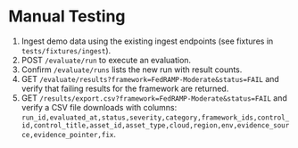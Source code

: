 # Manual Testing

1. Ingest demo data using the existing ingest endpoints (see fixtures in
   `tests/fixtures/ingest`).
2. POST `/evaluate/run` to execute an evaluation.
3. Confirm `/evaluate/runs` lists the new run with result counts.
4. GET `/evaluate/results?framework=FedRAMP-Moderate&status=FAIL` and verify
   that failing results for the framework are returned.
5. GET `/results/export.csv?framework=FedRAMP-Moderate&status=FAIL` and verify
   a CSV file downloads with columns:
   `run_id,evaluated_at,status,severity,category,framework_ids,control_id,control_title,asset_id,asset_type,cloud,region,env,evidence_source,evidence_pointer,fix`.
